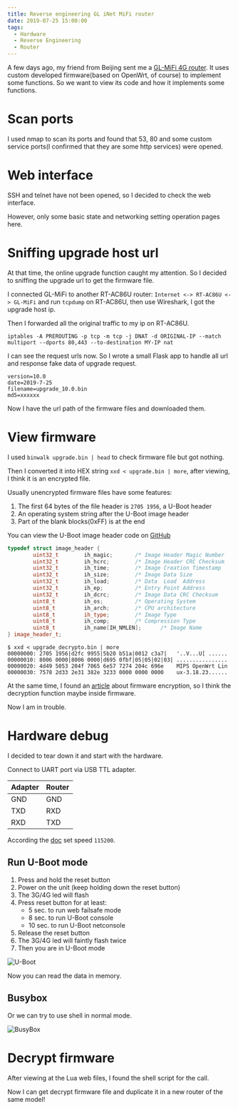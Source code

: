 ```yaml
---
title: Reverse engineering GL iNet MiFi router
date: 2019-07-25 15:00:00
tags:
  - Hardware
  - Reverse Engineering
  - Router
---
```


A few days ago, my friend from Beijing sent me a [GL-MiFi 4G router](https://www.gl-inet.com/products/gl-mifi/). It uses custom developed firmware(based on OpenWrt, of course) to implement some functions. So we want to view its code and how it implements some functions.

<!--more-->

# Scan ports

I used nmap to scan its ports and found that 53, 80 and some custom service ports(I confirmed that they are some http services) were opened.

# Web interface

SSH and telnet have not been opened, so I decided to check the web interface.

However, only some basic state and networking setting operation pages here.

# Sniffing upgrade host url

At that time, the online upgrade function caught my attention. So I decided to sniffing the upgrade url to get the firmware file.

I connected GL-MiFi to another RT-AC86U router: `Internet <-> RT-AC86U <-> GL-MiFi` and run `tcpdump` on RT-AC86U, then use Wireshark, I got the upgrade host ip.

Then I forwarded all the original traffic to my ip on RT-AC86U.

```
iptables -A PREROUTING -p tcp -m tcp -j DNAT -d ORIGINAL-IP --match multiport --dports 80,443 --to-destination MY-IP nat
```

I can see the request urls now. So I wrote a small Flask app to handle all url and response fake data of upgrade request.

```
version=10.0
date=2019-7-25
filename=upgrade_10.0.bin
md5=xxxxxx
```

Now I have the url path of the firmware files and downloaded them.

# View firmware

I used `binwalk upgrade.bin | head` to check firmware file but got nothing.

Then I converted it into HEX string `xxd < upgrade.bin | more`, after viewing, I think it is an encrypted file.

Usually unencrypted firmware files have some features:

1. The first 64 bytes of the file header is `2705 1956`, a U-Boot header
2. An operating system string after the U-Boot image header
3. Part of the blank blocks(0xFF) is at the end

You can view the U-Boot image header code on [GitHub](https://github.com/u-boot/u-boot/blob/master/include/image.h#L319)

```c++
typedef struct image_header {
        uint32_t        ih_magic;       /* Image Header Magic Number    */
        uint32_t        ih_hcrc;        /* Image Header CRC Checksum    */
        uint32_t        ih_time;        /* Image Creation Timestamp     */
        uint32_t        ih_size;        /* Image Data Size              */
        uint32_t        ih_load;        /* Data  Load  Address          */
        uint32_t        ih_ep;          /* Entry Point Address          */
        uint32_t        ih_dcrc;        /* Image Data CRC Checksum      */
        uint8_t         ih_os;          /* Operating System             */
        uint8_t         ih_arch;        /* CPU architecture             */
        uint8_t         ih_type;        /* Image Type                   */
        uint8_t         ih_comp;        /* Compression Type             */
        uint8_t         ih_name[IH_NMLEN];      /* Image Name           */
} image_header_t;
```

```
$ xxd < upgrade_decrypto.bin | more
00000000: 2705 1956|d2fc 9955|5b20 b51a|0012 c3a7|   '..V...U[ ......
00000010: 8006 0000|8006 0000|d695 0fbf|05|05|02|03| ................
00000020: 4d49 5053 204f 7065 6e57 7274 204c 696e    MIPS OpenWrt Lin
00000030: 7578 2d33 2e31 382e 3233 0000 0000 0000    ux-3.18.23......
```

At the same time, I found an [article](https://www.right.com.cn/forum/thread-147608-1-1.html) about firmware encryption, so I think the decryption function maybe inside firmware.

Now I am in trouble.

# Hardware debug

I decided to tear down it and start with the hardware.

Connect to UART port via USB TTL adapter.

| Adapter | Router |
| ------- | ------ |
| GND     | GND    |
| TXD     | RXD    |
| RXD     | TXD    |

According the [doc](https://docs.gl-inet.com/en/3/dev/serial/) set speed `115200`.

## Run U-Boot mode

1. Press and hold the reset button
2. Power on the unit (keep holding down the reset button)
3. The 3G/4G led will flash
4. Press reset button for at least:
   - 5 sec. to run web failsafe mode
   - 8 sec. to run U-Boot console
   - 10 sec. to run U-Boot netconsole
5. Release the reset button
6. The 3G/4G led will faintly flash twice
7. Then you are in U-Boot mode

![U-Boot](uboot.gif)

Now you can read the data in memory.

## Busybox

Or we can try to use shell in normal mode.

![BusyBox](busybox.png)

# Decrypt firmware

After viewing at the Lua web files, I found the shell script for the call.

Now I can get decrypt firmware file and duplicate it in a new router of the same model!
